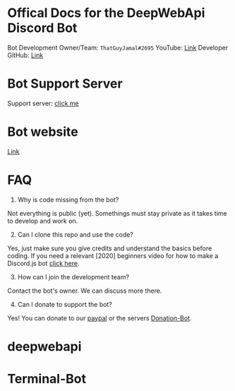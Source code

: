 # Offical Docs for the DeepWebApi Discord Bot

Bot Development Owner/Team: `ThatGuyJamal#2695`
YouTube: [Link](https://www.youtube.com/c/ThatGuyJamal/featured?view_as=subscriber)
Developer GitHub: [Link](https://github.com/ThatGuyJamal)

# Bot Support Server

Support server: [click me](https://discord.gg/NbqBQbaejS)

# Bot website

[Link](https://thatguyjamal.github.io/DeepWebAPI/)

# FAQ

1. Why is code missing from the bot?

Not everything is public (yet). Somethings must stay private as it takes time to develop and work on.

2. Can I clone this repo and use the code?

Yes, just make sure you give credits and understand the basics before coding. If you need a relevant [2020] beginners video for how to make a Discord.js bot [click here](https://www.youtube.com/watch?v=tpg0J3Co6ww).

3. How can I join the development team?

Contact the bot's owner. We can discuss more there.

4. Can I donate to support the bot?

Yes! You can donate to our [paypal](https://www.google.com/search?q=coming+soon&safe=strict&rlz=1C1CHBF_enUS924US924&sxsrf=ALeKk010QlZJaJDxzFDI0lgNExUDEBzPdg:1611980785964&source=lnms&tbm=isch&sa=X&ved=2ahUKEwjc4Iax6MLuAhXjhOAKHRbJAgQQ_AUoAXoECCIQAw&biw=958&bih=937#imgrc=agcCkkIlSeBiUM) or the servers [Donation-Bot](https://donatebot.io/checkout/771507203647209482?buyer=370637638820036608).
# deepwebapi
# Terminal-Bot
